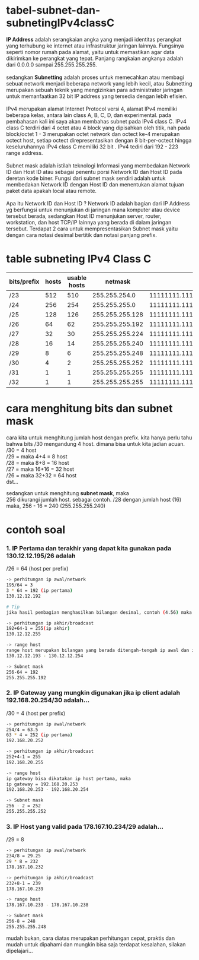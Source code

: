 # tabel-subnet-dan-subnetingIPv4classC
<b>IP Address</b> adalah serangkaian angka yang menjadi identitas perangkat yang terhubung ke internet atau infrastruktur jaringan lainnya. Fungsinya seperti nomor rumah pada alamat, yaitu untuk memastikan agar data dikirimkan ke perangkat yang tepat. Panjang rangkaian angkanya adalah dari 0.0.0.0 sampai 255.255.255.255.
</br>
</br>
sedangkan <b>Subnetting</b> adalah proses untuk memecahkan atau membagi sebuat network menjadi beberapa network yang lebih kecil, atau Subnetting merupakan sebuah teknik yang mengizinkan para administrator jaringan untuk memanfaatkan 32 bit IP address yang tersedia dengan lebih efisien.
</br>
</br>
IPv4 merupakan alamat Internet Protocol versi 4, alamat IPv4 memiliki beberapa kelas, antara lain class A, B, C, D, dan experimental. pada pembahasan kali ini saya akan membahas subnet pada IPv4 class C. IPv4 class C terdiri dari 4 octet atau 4 block yang dipisahkan oleh titik, nah pada block/octet 1 - 3 merupakan octet network dan octect ke-4 merupakan octect host, setiap octect direpresentasikan dengan 8 bit-per-octect hingga keseluruhannya IPv4 class C memiliki 32 bit . IPv4 tediri dari 192 - 223 range address.
</br>
</br>
Subnet mask adalah istilah teknologi Informasi yang membedakan Network ID dan Host ID atau sebagai penentu porsi Network ID dan Host ID pada deretan kode biner. Fungsi dari subnet mask sendiri adalah untuk membedakan Network ID dengan Host ID dan menentukan alamat tujuan paket data apakah local atau remote.
</br>
</br>
Apa itu Network ID dan Host ID ? Network ID adalah bagian dari IP Address yg berfungsi untuk menunjukan di jaringan mana komputer atau device tersebut berada, sedangkan Host ID menunjukan server, router, workstation, dan host TCP/IP lainnya yang berada di dalam jaringan tersebut. Terdapat 2 cara untuk mempresentasikan Subnet mask yaitu dengan cara notasi desimal bertitik dan notasi panjang prefix.

# table subneting IPv4 Class C
| bits/prefix | hosts | usable hosts | netmask | binnary |
|------|-------|--------------|---------|----------------|
| /23 | 512 | 510 | 255.255.254.0 | 11111111.11111111.11111110.00000000 |
| /24 | 256 | 254 | 255.255.255.0 | 11111111.11111111.11111111.00000000 |
| /25 | 128 | 126 | 255.255.255.128 | 11111111.11111111.11111111.10000000 |
| /26 | 64 | 62 | 255.255.255.192 | 11111111.11111111.11111111.11000000 |
| /27 | 32 | 30 | 255.255.255.224 | 11111111.11111111.11111111.11100000 |
| /28 | 16 | 14 | 255.255.255.240 | 11111111.11111111.11111111.11110000 |
| /29 | 8 | 6 | 255.255.255.248 | 11111111.11111111.11111111.11111000 |
| /30 | 4 | 2 | 255.255.255.252 | 11111111.11111111.11111111.11111100 |
| /31 | 1 | 1 | 255.255.255.255 | 11111111.11111111.11111111.11111111 |
| /32 | 1 | 1 | 255.255.255.255 | 11111111.11111111.11111111.11111111 |

# cara menghitung bits dan subnet mask
cara kita untuk menghitung jumlah host dengan prefix. kita hanya perlu tahu bahwa bits /30 mengandung 4 host. dimana bisa untuk kita jadian acuan.
</br>/30 = 4 host
</br>/29 = maka 4+4 = 8 host
</br>/28 = maka 8+8 = 16 host
</br>/27 = maka 16+16 = 32 host
</br>/26 = maka 32+32 = 64 host
</br>dst...

sedangkan untuk menghitung <b>subnet mask</b>, maka
</br>256 dikurangi jumlah host. sebagai contoh. /28 dengan jumlah host (16) maka, 256 - 16 = 240 (255.255.255.240)

# contoh soal
### 1. IP Pertama dan terakhir yang dapat kita gunakan pada 130.12.12.195/26 adalah
/26 = 64 (host per prefix)
```bash
-> perhitungan ip awal/network
195/64 = 3
3 * 64 = 192 (ip pertama)
130.12.12.192

# Tip
jika hasil pembagian menghasilkan bilangan desimal, contoh (4.56) maka ambil bilangan depan (4) abaikan hasil sisanya.

-> perhitungan ip akhir/broadcast
192+64-1 = 255(ip akhir)
130.12.12.255

-> range host
range host merupakan bilangan yang berada ditengah-tengah ip awal dan ip akhir, bisa dikalkulasikan seperti berikut
130.12.12.193 - 130.12.12.254

-> Subnet mask
256-64 = 192
255.255.255.192
```

### 2. IP Gateway yang mungkin digunakan jika ip client adalah 192.168.20.254/30 adalah…
/30 = 4 (host per prefix)
```bash
-> perhitungan ip awal/network
254/4 = 63.5
63 * 4 = 252 (ip pertama)
192.168.20.252

-> perhitungan ip akhir/broadcast
252+4-1 = 255
192.168.20.255

-> range host
ip gateway bisa dikatakan ip host pertama, maka
ip gateway = 192.168.20.253
192.168.20.253 - 192.168.20.254

-> Subnet mask
256 - 2 = 252
255.255.255.252
```

### 3. IP Host yang valid pada 178.167.10.234/29 adalah…
/29 = 8
```bash
-> perhitungan ip awal/network
234/8 = 29.25
29 * 8 = 232
178.167.10.232

-> perhitungan ip akhir/broadcast
232+8-1 = 239
178.167.10.239

-> range host
178.167.10.233 - 178.167.10.238

-> Subnet mask
256-8 = 248
255.255.255.248
```
mudah bukan, cara diatas merupakan perhitungan cepat, praktis dan mudah untuk dipahami dan mungkin bisa saja terdapat kesalahan, silakan dipelajari...
